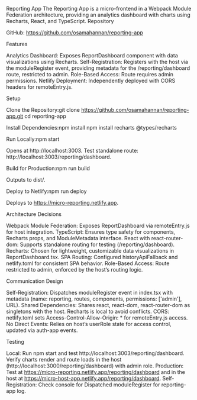 Reporting App
The Reporting App is a micro-frontend in a Webpack Module Federation architecture, providing an analytics dashboard with charts using Recharts, React, and TypeScript.
Repository

GitHub: https://github.com/osamahannan/reporting-app

Features

Analytics Dashboard: Exposes ReportDashboard component with data visualizations using Recharts.
Self-Registration: Registers with the host via the moduleRegister event, providing metadata for the /reporting/dashboard route, restricted to admin.
Role-Based Access: Route requires admin permissions.
Netlify Deployment: Independently deployed with CORS headers for remoteEntry.js.

Setup

Clone the Repository:git clone https://github.com/osamahannan/reporting-app.git
cd reporting-app


Install Dependencies:npm install
npm install recharts @types/recharts


Run Locally:npm start


Opens at http://localhost:3003.
Test standalone route: http://localhost:3003/reporting/dashboard.


Build for Production:npm run build


Outputs to dist/.


Deploy to Netlify:npm run deploy


Deploys to https://micro-reporting.netlify.app.



Architecture Decisions

Webpack Module Federation: Exposes ReportDashboard via remoteEntry.js for host integration.
TypeScript: Ensures type safety for components, Recharts props, and ModuleMetadata interface.
React with react-router-dom: Supports standalone routing for testing (/reporting/dashboard).
Recharts: Chosen for lightweight, customizable data visualizations in ReportDashboard.tsx.
SPA Routing: Configured historyApiFallback and netlify.toml for consistent SPA behavior.
Role-Based Access: Route restricted to admin, enforced by the host’s routing logic.

Communication Design

Self-Registration: Dispatches moduleRegister event in index.tsx with metadata (name: reporting, routes, components, permissions: ['admin'], URL).
Shared Dependencies: Shares react, react-dom, react-router-dom as singletons with the host. Recharts is local to avoid conflicts.
CORS: netlify.toml sets Access-Control-Allow-Origin: * for remoteEntry.js access.
No Direct Events: Relies on host’s userRole state for access control, updated via auth-app events.

Testing

Local: Run npm start and test http://localhost:3003/reporting/dashboard. Verify charts render and route loads in the host (http://localhost:3000/reporting/dashboard) with admin role.
Production: Test at https://micro-reporting.netlify.app/reporting/dashboard and in the host at https://micro-host-app.netlify.app/reporting/dashboard.
Self-Registration: Check console for Dispatched moduleRegister for reporting-app log.
